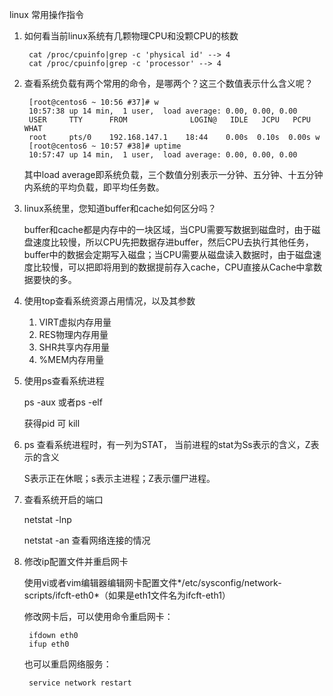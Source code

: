 linux 常用操作指令

1. 如何看当前linux系统有几颗物理CPU和没颗CPU的核数

		cat /proc/cpuinfo|grep -c 'physical id' --> 4
		cat /proc/cpuinfo|grep -c 'processor' --> 4

2. 查看系统负载有两个常用的命令，是哪两个？这三个数值表示什么含义呢？

		[root@centos6 ~ 10:56 #37]# w
		10:57:38 up 14 min,  1 user,  load average: 0.00, 0.00, 0.00
		USER     TTY      FROM              LOGIN@   IDLE   JCPU   PCPU WHAT
		root     pts/0    192.168.147.1    18:44    0.00s  0.10s  0.00s w
		[root@centos6 ~ 10:57 #38]# uptime
		10:57:47 up 14 min,  1 user,  load average: 0.00, 0.00, 0.00

	其中load average即系统负载，三个数值分别表示一分钟、五分钟、十五分钟内系统的平均负载，即平均任务数。
	

3. linux系统里，您知道buffer和cache如何区分吗？

	buffer和cache都是内存中的一块区域，当CPU需要写数据到磁盘时，由于磁盘速度比较慢，所以CPU先把数据存进buffer，然后CPU去执行其他任务，buffer中的数据会定期写入磁盘；当CPU需要从磁盘读入数据时，由于磁盘速度比较慢，可以把即将用到的数据提前存入cache，CPU直接从Cache中拿数据要快的多。
	
4. 使用top查看系统资源占用情况，以及其参数
	
	1. VIRT虚拟内存用量
	2. RES物理内存用量
	3. SHR共享内存用量
	4. %MEM内存用量

5. 使用ps查看系统进程
	
	ps -aux 或者ps -elf
	
	获得pid 可 kill
	
6. ps 查看系统进程时，有一列为STAT， 当前进程的stat为Ss表示的含义，Z表示的含义
	
	S表示正在休眠；s表示主进程；Z表示僵尸进程。
	
7. 查看系统开启的端口

	netstat -lnp
	
	netstat -an 查看网络连接的情况
	
8. 修改ip配置文件并重启网卡

	使用vi或者vim编辑器编辑网卡配置文件*/etc/sysconfig/network-scripts/ifcft-eth0*（如果是eth1文件名为ifcft-eth1）
	
	修改网卡后，可以使用命令重启网卡：

		ifdown eth0
		ifup eth0
		
	也可以重启网络服务：

		service network restart